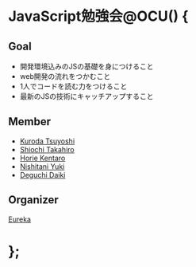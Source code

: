 # JavaScript勉強会@OCU() {

## Goal

- 開発環境込みのJSの基礎を身につけること
- web開発の流れをつかむこと
- 1人でコードを読む力をつけること
- 最新のJSの技術にキャッチアップすること

## Member

- [Kuroda Tsuyoshi](https://github.com/kurodatsuyoshi)
- [Shiochi Takahiro](https://github.com/saltground)
- [Horie Kentaro](https://github.com/kentarohorie)
- [Nishitani Yuki](https://github.com/nishitaniyuki)
- [Deguchi Daiki](https://github.com/deguuuuchi)

## Organizer

[Eureka](http://eureka-ocu.org)

# };
